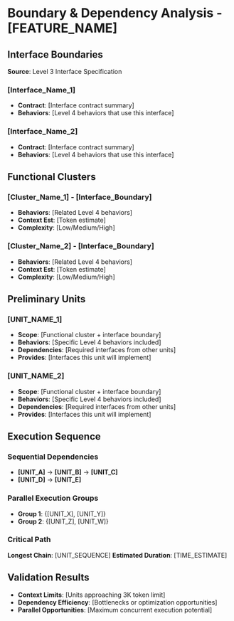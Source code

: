 # Boundary & Dependency Analysis - [FEATURE_NAME]

## Interface Boundaries
**Source**: Level 3 Interface Specification

### [Interface_Name_1]
- **Contract**: [Interface contract summary]
- **Behaviors**: [Level 4 behaviors that use this interface]

### [Interface_Name_2] 
- **Contract**: [Interface contract summary]
- **Behaviors**: [Level 4 behaviors that use this interface]

## Functional Clusters

### [Cluster_Name_1] - [Interface_Boundary]
- **Behaviors**: [Related Level 4 behaviors]
- **Context Est**: [Token estimate]
- **Complexity**: [Low/Medium/High]

### [Cluster_Name_2] - [Interface_Boundary]
- **Behaviors**: [Related Level 4 behaviors] 
- **Context Est**: [Token estimate]
- **Complexity**: [Low/Medium/High]

## Preliminary Units

### [UNIT_NAME_1]
- **Scope**: [Functional cluster + interface boundary]
- **Behaviors**: [Specific Level 4 behaviors included]
- **Dependencies**: [Required interfaces from other units]
- **Provides**: [Interfaces this unit will implement]

### [UNIT_NAME_2]
- **Scope**: [Functional cluster + interface boundary]
- **Behaviors**: [Specific Level 4 behaviors included]
- **Dependencies**: [Required interfaces from other units]
- **Provides**: [Interfaces this unit will implement]

## Execution Sequence

### Sequential Dependencies
- **[UNIT_A]** → **[UNIT_B]** → **[UNIT_C]**
- **[UNIT_D]** → **[UNIT_E]**

### Parallel Execution Groups
- **Group 1**: {[UNIT_X], [UNIT_Y]}
- **Group 2**: {[UNIT_Z], [UNIT_W]}

### Critical Path
**Longest Chain**: [UNIT_SEQUENCE]
**Estimated Duration**: [TIME_ESTIMATE]

## Validation Results
- **Context Limits**: [Units approaching 3K token limit]
- **Dependency Efficiency**: [Bottlenecks or optimization opportunities]
- **Parallel Opportunities**: [Maximum concurrent execution potential]